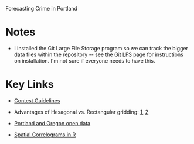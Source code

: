 Forecasting Crime in Portland

# Notes

* I installed the Git Large File Storage program so we can track the bigger data files within the repository -- see the [Git LFS](https://git-lfs.github.com/) page for instructions on installation. I'm not sure if everyone needs to have this.

# Key Links

* [Contest Guidelines](http://www.nij.gov/funding/Pages/fy16-crime-forecasting-challenge.aspx)

* Advantages of Hexagonal vs. Rectangular gridding: [1](http://gis.stackexchange.com/questions/82362/what-are-the-benefits-of-hexagonal-sampling-polygons), [2](http://strimas.com/spatial/hexagonal-grids/)

* [Portland and Oregon open data](http://www.civicapps.org/datasets)

* [Spatial Correlograms in R](https://www.r-bloggers.com/spatial-correlograms-in-r-a-mini-overview/)

